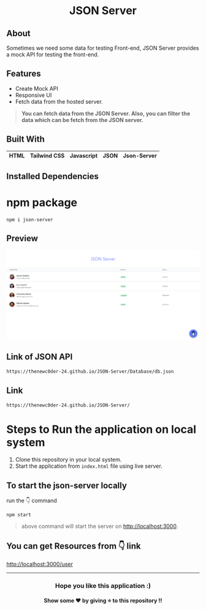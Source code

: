 <h1 align="center">JSON Server</h1>

## About
Sometimes we need some data for testing Front-end, JSON Server provides a mock API for testing the front-end.

## Features
* Create Mock API
* Responsive UI
* Fetch data from the hosted server.

>**You can fetch data from the JSON Server. Also, you can filter the data which can be fetch from the JSON server.**

## Built With
|HTML|Tailwind CSS|Javascript|JSON|Json-Server|
|---|---|---|---|---|

## Installed Dependencies
# npm package
```
npm i json-server
```

## Preview
![image](https://github.com/TheNewC0der-24/JSON-Server/blob/master/Assets/Preview.png)

## Link of JSON API 
```
https://thenewc0der-24.github.io/JSON-Server/Database/db.json
```

## Link
```
https://thenewc0der-24.github.io/JSON-Server/
```

# Steps to Run the application on local system

1. Clone this repository in your local system.
2. Start the application from `index.html` file using live server.

## To start the json-server locally 
run the 👇 command
```
npm start
```
>above command will start the server on [http://localhost:3000](http://localhost:3000).

## You can get Resources from 👇 link
[http://localhost:3000/user](http://localhost:3000/user)

--- 
<h3 align='center'>Hope you like this application :)</h3>
<h4 align='center'>Show some ❤️ by giving ⭐ to this repository !!</h4>

